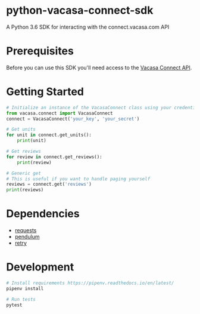# python-vacasa-connect-sdk
A Python 3.6 SDK for interacting with the connect.vacasa.com API

# Prerequisites
Before you can use this SDK you'll need access to the 
[Vacasa Connect API](https://connect.vacasa.com/). 

# Getting Started
```python
# Initialize an instance of the VacasaConnect class using your credentials.
from vacasa.connect import VacasaConnect
connect = VacasaConnect('your_key', 'your_secret')

# Get units
for unit in connect.get_units():
    print(unit)

# Get reviews
for review in connect.get_reviews():
    print(review)

# Generic get
# This is useful if you want to handle paging yourself
reviews = connect.get('reviews')
print(reviews)
```

# Dependencies
* [requests](https://github.com/requests/requests)
* [pendulum](https://github.com/sdispater/pendulum)
* [retry](https://github.com/invl/retry)

# Development
```bash
# Install requirements https://pipenv.readthedocs.io/en/latest/
pipenv install

# Run tests
pytest
```
